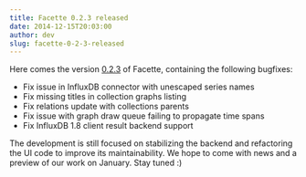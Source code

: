 ```yaml
---
title: Facette 0.2.3 released
date: 2014-12-15T20:03:00
author: dev
slug: facette-0-2-3-released
---
```

Here comes the version [0.2.3][release] of Facette, containing the following
bugfixes:

* Fix issue in InfluxDB connector with unescaped series names
* Fix missing titles in collection graphs listing
* Fix relations update with collections parents
* Fix issue with graph draw queue failing to propagate time spans
* Fix InfluxDB 1.8 client result backend support

The development is still focused on stabilizing the backend and refactoring
the UI code to improve its maintainability. We hope to come with news and a
preview of our work on January. Stay tuned :)

[release]: https://github.com/facette/facette/releases/tag/0.2.3